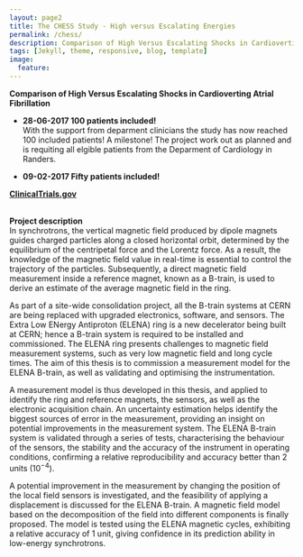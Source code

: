 ```yaml
---
layout: page2
title: The CHESS Study - High versus Escalating Energies
permalink: /chess/
description: Comparison of High Versus Escalating Shocks in Cardioverting Atrial Fibrillation
tags: [Jekyll, theme, responsive, blog, template]
image:
  feature:
---
```

**Comparison of High Versus Escalating Shocks in Cardioverting Atrial Fibrillation**



* **28-06-2017 100 patients included!**<br>
With the support from deparment clinicians the study has now reached 100 included patients! A milestone!
The project work out as planned and is requiting all elgible patients from the Deparment of Cardiology in Randers.

* **09-02-2017 Fifty patients included!** <br>

[**ClinicalTrials.gov**](/https://clinicaltrials.gov/show/NCT02923414/) <br>
<br>

**Project description** <br>
In synchrotrons, the vertical magnetic field produced by dipole magnets guides charged particles along a closed horizontal orbit, determined by the equilibrium of the centripetal force and the Lorentz force. As a result, the knowledge of the magnetic field value in real-time is essential to control the trajectory of the particles. Subsequently, a direct magnetic field measurement inside a reference magnet, known as a B-train, is used to derive an estimate of the average magnetic field in the ring.

As part of a site-wide consolidation project, all the B-train systems at CERN are being replaced with upgraded electronics, software, and sensors. The Extra Low ENergy Antiproton (ELENA) ring is a new decelerator being built at CERN; hence a B-train system is required to be installed and commissioned. The ELENA ring presents challenges to magnetic field measurement systems, such as very low magnetic field and long cycle times. The aim of this thesis is to commission a measurement model for the ELENA B-train, as well as validating and optimising the instrumentation.

A measurement model is thus developed in this thesis, and applied to identify  the ring and reference magnets, the sensors, as well as the electronic acquisition chain. An uncertainty estimation helps identify the biggest sources of error in the measurement, providing an insight on potential improvements in the measurement system. The ELENA B-train system is validated through a series of tests, characterising the behaviour of the sensors, the stability and the accuracy of the instrument in operating conditions, confirming a relative reproducibility and accuracy better than 2 units $(10^{-4})$.

A potential improvement in the measurement by changing the position of the local field sensors is investigated, and the feasibility of applying a displacement is discussed for the ELENA B-train. A magnetic field model based on the decomposition of the field into different components is finally proposed. The model is tested using the ELENA magnetic cycles, exhibiting a relative accuracy of 1 unit, giving confidence in its prediction ability in low-energy synchrotrons.
